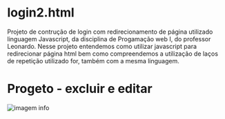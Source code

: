 # login2.html
Projeto de contrução de login com redirecionamento de página utilizado linguagem Javascript, 
da disciplina de Progamação web I, do professor Leonardo.
Nesse projeto entendemos como utilizar javascript para 
redirecionar página html bem como compreendemos a
utilização de laços de repetição utilizado for, também
com a mesma linguagem.

# Progeto - excluir e editar
![imagem info](img/Imag.png)  